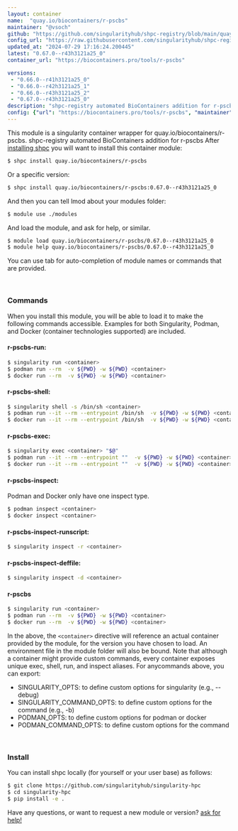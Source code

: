 ```yaml
---
layout: container
name:  "quay.io/biocontainers/r-pscbs"
maintainer: "@vsoch"
github: "https://github.com/singularityhub/shpc-registry/blob/main/quay.io/biocontainers/r-pscbs/container.yaml"
config_url: "https://raw.githubusercontent.com/singularityhub/shpc-registry/main/quay.io/biocontainers/r-pscbs/container.yaml"
updated_at: "2024-07-29 17:16:24.200445"
latest: "0.67.0--r43h3121a25_0"
container_url: "https://biocontainers.pro/tools/r-pscbs"

versions:
 - "0.66.0--r41h3121a25_0"
 - "0.66.0--r42h3121a25_1"
 - "0.66.0--r43h3121a25_2"
 - "0.67.0--r43h3121a25_0"
description: "shpc-registry automated BioContainers addition for r-pscbs"
config: {"url": "https://biocontainers.pro/tools/r-pscbs", "maintainer": "@vsoch", "description": "shpc-registry automated BioContainers addition for r-pscbs", "latest": {"0.67.0--r43h3121a25_0": "sha256:9eb32d984373f6b9e9e5a2b9a1fe1c6e09d07d5787b56ad5bbc489f7f818f76b"}, "tags": {"0.66.0--r41h3121a25_0": "sha256:439a2f5f549c0a0369afbb41f2750e61d29d454b7e62f31bdda6b17cd87dc622", "0.66.0--r42h3121a25_1": "sha256:1224df9657373c8a0b3085b26d93196ad61b45f03edf970348e1f0e31495f20a", "0.66.0--r43h3121a25_2": "sha256:2564625adc8bee84e11deb12207153e7cfc46ba9e30f236ad8807a76a4e65c47", "0.67.0--r43h3121a25_0": "sha256:9eb32d984373f6b9e9e5a2b9a1fe1c6e09d07d5787b56ad5bbc489f7f818f76b"}, "docker": "quay.io/biocontainers/r-pscbs"}
---
```


This module is a singularity container wrapper for quay.io/biocontainers/r-pscbs.
shpc-registry automated BioContainers addition for r-pscbs
After [installing shpc](#install) you will want to install this container module:


```bash
$ shpc install quay.io/biocontainers/r-pscbs
```

Or a specific version:

```bash
$ shpc install quay.io/biocontainers/r-pscbs:0.67.0--r43h3121a25_0
```

And then you can tell lmod about your modules folder:

```bash
$ module use ./modules
```

And load the module, and ask for help, or similar.

```bash
$ module load quay.io/biocontainers/r-pscbs/0.67.0--r43h3121a25_0
$ module help quay.io/biocontainers/r-pscbs/0.67.0--r43h3121a25_0
```

You can use tab for auto-completion of module names or commands that are provided.

<br>

### Commands

When you install this module, you will be able to load it to make the following commands accessible.
Examples for both Singularity, Podman, and Docker (container technologies supported) are included.

#### r-pscbs-run:

```bash
$ singularity run <container>
$ podman run --rm  -v ${PWD} -w ${PWD} <container>
$ docker run --rm  -v ${PWD} -w ${PWD} <container>
```

#### r-pscbs-shell:

```bash
$ singularity shell -s /bin/sh <container>
$ podman run --it --rm --entrypoint /bin/sh  -v ${PWD} -w ${PWD} <container>
$ docker run --it --rm --entrypoint /bin/sh  -v ${PWD} -w ${PWD} <container>
```

#### r-pscbs-exec:

```bash
$ singularity exec <container> "$@"
$ podman run --it --rm --entrypoint ""  -v ${PWD} -w ${PWD} <container> "$@"
$ docker run --it --rm --entrypoint ""  -v ${PWD} -w ${PWD} <container> "$@"
```

#### r-pscbs-inspect:

Podman and Docker only have one inspect type.

```bash
$ podman inspect <container>
$ docker inspect <container>
```

#### r-pscbs-inspect-runscript:

```bash
$ singularity inspect -r <container>
```

#### r-pscbs-inspect-deffile:

```bash
$ singularity inspect -d <container>
```



#### r-pscbs

```bash
$ singularity run <container>
$ podman run --rm  -v ${PWD} -w ${PWD} <container>
$ docker run --rm  -v ${PWD} -w ${PWD} <container>
```


In the above, the `<container>` directive will reference an actual container provided
by the module, for the version you have chosen to load. An environment file in the
module folder will also be bound. Note that although a container
might provide custom commands, every container exposes unique exec, shell, run, and
inspect aliases. For anycommands above, you can export:

 - SINGULARITY_OPTS: to define custom options for singularity (e.g., --debug)
 - SINGULARITY_COMMAND_OPTS: to define custom options for the command (e.g., -b)
 - PODMAN_OPTS: to define custom options for podman or docker
 - PODMAN_COMMAND_OPTS: to define custom options for the command

<br>

### Install

You can install shpc locally (for yourself or your user base) as follows:

```bash
$ git clone https://github.com/singularityhub/singularity-hpc
$ cd singularity-hpc
$ pip install -e .
```

Have any questions, or want to request a new module or version? [ask for help!](https://github.com/singularityhub/singularity-hpc/issues)